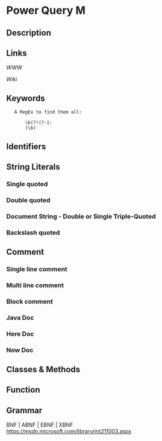 
# Power Query M

## Description


## Links

_WWW_

_Wiki_


## Keywords
~~~
   A RegEx to find them all:

       \b(?!(?-i:
       )\b)
~~~


## Identifiers


## String Literals

### Single quoted

### Double quoted

### Document String - Double or Single Triple-Quoted

### Backslash quoted


## Comment

### Single line comment

### Multi line comment

### Block comment

### Java Doc

### Here Doc

### Now Doc


## Classes & Methods


## Function


## Grammar

BNF | ABNF | EBNF | XBNF
https://msdn.microsoft.com/library/mt211003.aspx